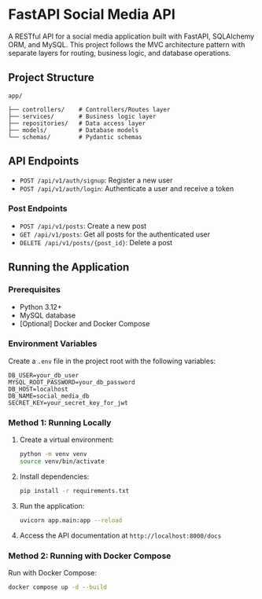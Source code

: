 # FastAPI Social Media API

A RESTful API for a social media application built with FastAPI, SQLAlchemy ORM, and MySQL. This project follows the MVC
architecture pattern with separate layers for routing, business logic, and database operations.

## Project Structure

```
app/

├── controllers/    # Controllers/Routes layer
├── services/       # Business logic layer
├── repositories/   # Data access layer
├── models/         # Database models
└── schemas/        # Pydantic schemas
```

## API Endpoints

- `POST /api/v1/auth/signup`: Register a new user
- `POST /api/v1/auth/login`: Authenticate a user and receive a token

### Post Endpoints

- `POST /api/v1/posts`: Create a new post
- `GET /api/v1/posts`: Get all posts for the authenticated user
- `DELETE /api/v1/posts/{post_id}`: Delete a post

## Running the Application

### Prerequisites

- Python 3.12+
- MySQL database
- [Optional] Docker and Docker Compose

### Environment Variables

Create a `.env` file in the project root with the following variables:

```
DB_USER=your_db_user
MYSQL_ROOT_PASSWORD=your_db_password
DB_HOST=localhost
DB_NAME=social_media_db
SECRET_KEY=your_secret_key_for_jwt
```

### Method 1: Running Locally

1. Create a virtual environment:
   ```bash
   python -m venv venv
   source venv/bin/activate
   ```

2. Install dependencies:
   ```bash
   pip install -r requirements.txt
   ```

3. Run the application:
   ```bash
   uvicorn app.main:app --reload
   ```

4. Access the API documentation at `http://localhost:8000/docs`

### Method 2: Running with Docker Compose

Run with Docker Compose:

```bash
docker compose up -d --build
```